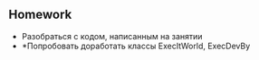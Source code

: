 ## Homework

- Разобраться с кодом, написанным на занятии
- *Попробовать доработать классы ExecItWorld, ExecDevBy
